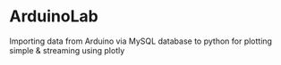 # ArduinoLab
Importing data from Arduino via MySQL database to python for plotting simple &amp; streaming using plotly
